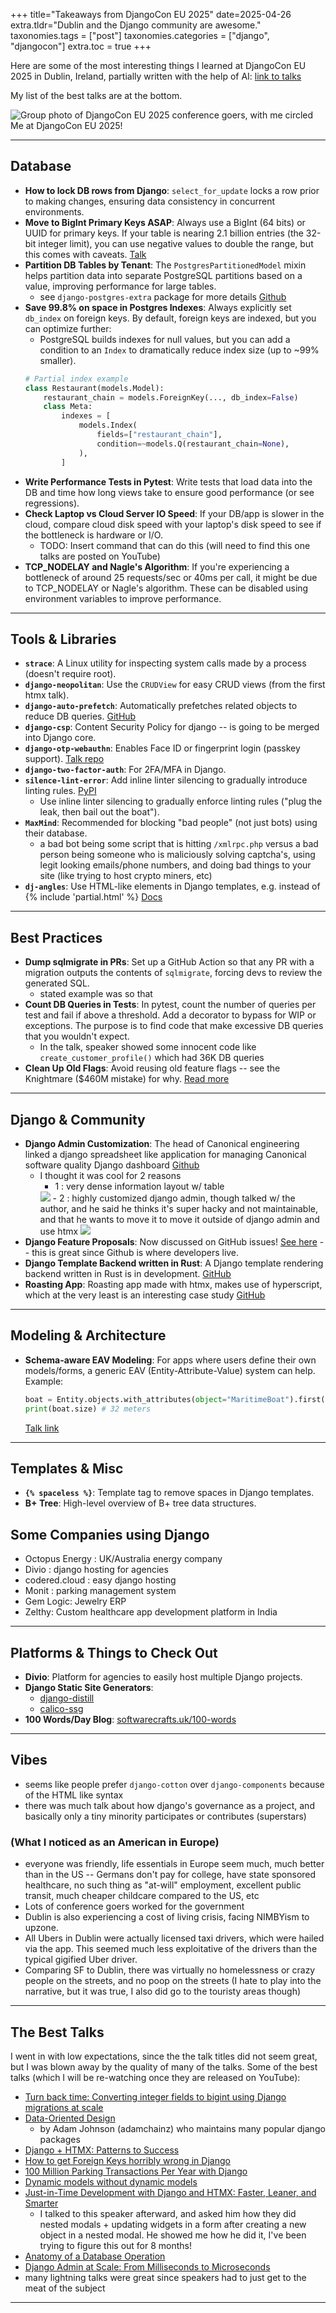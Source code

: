 +++
title="Takeaways from DjangoCon EU 2025"
date=2025-04-26
extra.tldr="Dublin and the Django community are awesome."
taxonomies.tags = ["post"]
taxonomies.categories = ["django", "djangocon"]
extra.toc = true
+++

Here are some of the most interesting things I learned at DjangoCon EU 2025 in Dublin, Ireland, partially written with the help of AI:
[link to talks](https://pretalx.evolutio.pt/djangocon-europe-2025/schedule/)

My list of the best talks are at the bottom.

<img src="/imgs/djangocon-eu-2025/group-photo.png" alt="Group photo of DjangoCon EU 2025 conference goers, with me circled">
Me at DjangoCon EU 2025!


---

## Database
- **How to lock DB rows from Django**: `select_for_update` locks a row prior to making changes, ensuring data consistency in concurrent environments.
- **Move to BigInt Primary Keys ASAP**: Always use a BigInt (64 bits) or UUID for primary keys. If your table is nearing 2.1 billion entries (the 32-bit integer limit), you can use negative values to double the range, but this comes with caveats. [Talk](https://pretalx.evolutio.pt/djangocon-europe-2025/talk/DLUM9M/)
- **Partition DB Tables by Tenant**: The `PostgresPartitionedModel` mixin helps partition data into separate PostgreSQL partitions based on a value, improving performance for large tables.
    - see `django-postgres-extra` package for more details [Github](https://github.com/SectorLabs/django-postgres-extra)
- **Save 99.8% on space in Postgres Indexes**: Always explicitly set `db_index` on foreign keys. By default, foreign keys are indexed, but you can optimize further:
    - PostgreSQL builds indexes for null values, but you can add a condition to an `Index` to dramatically reduce index size (up to ~99% smaller).
    ```py
    # Partial index example
    class Restaurant(models.Model):
        restaurant_chain = models.ForeignKey(..., db_index=False)
        class Meta:
            indexes = [
                models.Index(
                    fields=["restaurant_chain"],
                    condition=~models.Q(restaurant_chain=None),
                ),
            ]
    ```
- **Write Performance Tests in Pytest**: Write tests that load data into the DB and time how long views take to ensure good performance (or see regressions).
- **Check Laptop vs Cloud Server IO Speed**: If your DB/app is slower in the cloud, compare cloud disk speed with your laptop's disk speed to see if the bottleneck is hardware or I/O.
    - TODO: Insert command that can do this (will need to find this one talks are posted on YouTube)
- **TCP_NODELAY and Nagle's Algorithm**: If you're experiencing a bottleneck of around 25 requests/sec or 40ms per call, it might be due to TCP_NODELAY or Nagle's algorithm. These can be disabled using environment variables to improve performance.

---

## Tools & Libraries

- **`strace`**: A Linux utility for inspecting system calls made by a process (doesn't require root).
- **`django-neopolitan`**: Use the `CRUDView` for easy CRUD views (from the first htmx talk).
- **`django-auto-prefetch`**: Automatically prefetches related objects to reduce DB queries. [GitHub](https://github.com/tolomea/django-auto-prefetch)
- **`django-csp`**: Content Security Policy for django -- is going to be merged into Django core.
- **`django-otp-webauthn`**: Enables Face ID or fingerprint login (passkey support). [Talk repo](https://github.com/knyghty/talk-passkeys/tree/main)
- **`django-two-factor-auth`**: For 2FA/MFA in Django.
- **`silence-lint-error`**: Add inline linter silencing to gradually introduce linting rules. [PyPI](https://pypi.org/project/silence-lint-error/)
    - Use inline linter silencing to gradually enforce linting rules ("plug the leak, then bail out the boat").
- **`MaxMind`**: Recommended for blocking "bad people" (not just bots) using their database.
    - a bad bot being some script that is hitting `/xmlrpc.php` versus a bad person being someone who is maliciously solving captcha's, using legit looking emails/phone numbers, and doing bad things to your site (like trying to host crypto miners, etc)
- **`dj-angles`**: Use HTML-like elements in Django templates, e.g. <dj-partial /> instead of {% include 'partial.html' %} [Docs](https://dj-angles.adamghill.com/en/stable/)

---

## Best Practices

- **Dump sqlmigrate in PRs**: Set up a GitHub Action so that any PR with a migration outputs the contents of `sqlmigrate`, forcing devs to review the generated SQL.
    - stated example was so that 
- **Count DB Queries in Tests**: In pytest, count the number of queries per test and fail if above a threshold. Add a decorator to bypass for WIP or exceptions. The purpose is to find code that make excessive DB queries that you wouldn't expect.
    - In the talk, speaker showed some innocent code like `create_customer_profile()` which had 36K DB queries
- **Clean Up Old Flags**: Avoid reusing old feature flags -- see the Knightmare ($460M mistake) for why. [Read more](https://dougseven.com/2014/04/17/knightmare-a-devops-cautionary-tale/)

---

## Django & Community

- **Django Admin Customization**: The head of Canonical engineering linked a django spreadsheet like application for managing Canonical software quality Django dashboard [Github](https://github.com/canonical/dashboard)
    - I thought it was cool for 2 reasons
        - 1 : very dense information layout w/ table
        <img src="/imgs/djangocon-eu-2025/dashboard1.png">
        - 2 : highly customized django admin, though talked w/ the author, and he said he thinks it's super hacky and not maintainable, and that he wants to move it to move it outside of django admin and use htmx
        <img src="/imgs/djangocon-eu-2025/dashboard2.png">
- **Django Feature Proposals**: Now discussed on GitHub issues! [See here](https://github.com/django/new-features/issues/) -- this is great since Github is where developers live.
- **Django Template Backend written in Rust**: A Django template rendering backend written in Rust is in development. [GitHub](https://github.com/LilyFoote/django-rusty-templates)
- **Roasting App**: Roasting app made with htmx, makes use of hyperscript, which at the very least is an interesting case study [GitHub](https://github.com/scriptogre/roast-roulette)

---

## Modeling & Architecture

- **Schema-aware EAV Modeling**: For apps where users define their own models/forms, a generic EAV (Entity-Attribute-Value) system can help. Example:
    ```py
    boat = Entity.objects.with_attributes(object="MaritimeBoat").first()
    print(boat.size) # 32 meters
    ```
    [Talk link](https://pretalx.evolutio.pt/djangocon-europe-2025/talk/DGQ9JD/)

---

## Templates & Misc

- **`{% spaceless %}`**: Template tag to remove spaces in Django templates.
- **B+ Tree**: High-level overview of B+ tree data structures.

## Some Companies using Django
- Octopus Energy : UK/Australia energy company
- Divio : django hosting for agencies
- codered.cloud : easy django hosting
- Monit : parking management system
- Gem Logic: Jewelry ERP 
- Zelthy: Custom healthcare app development platform in India


---

## Platforms & Things to Check Out

- **Divio**: Platform for agencies to easily host multiple Django projects.
- **Django Static Site Generators**:
    - [django-distill](https://django-distill.com/)
    - [calico-ssg](https://calico-ssg.com/techstack.html)
- **100 Words/Day Blog**: [softwarecrafts.uk/100-words](https://softwarecrafts.uk/100-words)

---

## Vibes
- seems like people prefer `django-cotton` over `django-components` because of the HTML like syntax
- there was much talk about how django's governance as a project, and basically only a tiny minority participates or contributes (superstars)

### (What I noticed as an American in Europe)
- everyone was friendly, life essentials in Europe seem much, much better than in the US -- Germans don't pay for college, have state sponsored healthcare, no such thing as "at-will" employment, excellent public transit, much cheaper childcare compared to the US, etc
- Lots of conference goers worked for the government 
- Dublin is also experiencing a cost of living crisis, facing NIMBYism to upzone.
- All Ubers in Dublin were actually licensed taxi drivers, which were hailed via the app. This seemed much less exploitative of the drivers than the typical gigified Uber driver. 
- Comparing SF to Dublin, there was virtually no homelessness or crazy people on the streets, and no poop on the streets (I hate to play into the narrative, but it was true, I also did go to the touristy areas though)

--- 
## The Best Talks

I went in with low expectations, since the the talk titles did not seem great, but I was blown away by the quality of many of the talks. Some of the best talks (which I will be re-watching once they are released on YouTube):
- [Turn back time: Converting integer fields to bigint using Django migrations at scale](https://pretalx.evolutio.pt/djangocon-europe-2025/talk/DLUM9M/)
- [Data-Oriented Design](https://pretalx.evolutio.pt/djangocon-europe-2025/talk/KKABLJ/)
    - by Adam Johnson (adamchainz) who maintains many popular django packages
- [Django + HTMX: Patterns to Success](https://pretalx.evolutio.pt/djangocon-europe-2025/talk/W7NRA7/)
- [How to get Foreign Keys horribly wrong in Django](https://pretalx.evolutio.pt/djangocon-europe-2025/talk/HAFUBH/)
- [100 Million Parking Transactions Per Year with Django](https://pretalx.evolutio.pt/djangocon-europe-2025/talk/YHVBFJ/)
- [Dynamic models without dynamic models](https://pretalx.evolutio.pt/djangocon-europe-2025/talk/DGQ9JD/)
- [Just-in-Time Development with Django and HTMX: Faster, Leaner, and Smarter](https://pretalx.evolutio.pt/djangocon-europe-2025/talk/9TRSPC/)
    - I talked to this speaker afterward, and asked him how they did nested modals + updating widgets in a form after creating a new object in a nested modal. He showed me how he did it, I've been trying to figure this out for 8 months!
- [Anatomy of a Database Operation](https://pretalx.evolutio.pt/djangocon-europe-2025/talk/BQHSMN/)
- [Django Admin at Scale: From Milliseconds to Microseconds](https://pretalx.evolutio.pt/djangocon-europe-2025/talk/WKMHAU/)
- many lightning talks were great since speakers had to just get to the meat of the subject

---

<div style="display: none">

Source material:

Things I learned:
- `select_for_update` — locks a row prior to changes
- use the `strace` linux utility for looking at what sys calls a linux process is calling (doesn't require root)
- `PostgresPartitionedModel` - mixin to partition data into separate pg partitions based on some value
- **make sure your primary key is a BigInt!** (64 bits, instead of 32 bits) or UUID
    - if your table is close to 2.1 billion entries, you can use negative values, to double the number of entries in your table (4.2 billion), with some caveats 
- If you have a problem where you're being bottlenecked as 25 requests/sec or 40ms per call, is likely TCP_NODELAY or nagle's algorithm, can be disable with some env variables
- always explicitly set db_index on foreign keys
    - Foreign keys by default have an index associated with them
    - postgres still builds indexes for null values, so by adding a condition to an `Index`, you can dramatically reduce the index size ~99%
```py
# source https://ckrybus.com/snippets/django-foreign-key-partial-index/
class RestaurantChain(models.Model):
    name = models.CharField(max_length=512)


class Restaurant(models.Model):
    name = models.CharField(max_length=512)
    restaurant_chain = models.ForeignKey(
        RestaurantChain, on_delete=models.CASCADE, null=True, blank=True, db_index=False
    )

    class Meta:
        indexes = [
            models.Index(
                fields=["restaurant_chain"],
                condition=~models.Q(restaurant_chain=None),
            ),
        ]
```
- use the `django-neopolitan` `CRUDView` for CRUD views -- from the first htmx talk
- If you find your DB/application is much slower in the cloud, compare cloud disk speed with laptop disk speed to see if bottleneck is actually hardware in DB or other IO 
    - TODO: Insert command that can do this (will need to find this one talks are posted on YouTube)
- Spreadsheet for managing Canonical software quality Django dashboard
    - https://github.com/canonical/dashboard
    - I thought it was cool for 2 reasons
        - 1 : very dense information layout w/ table
        <img src="/imgs/djangocon-eu-2025/dashboard1.png">
        - 2 : highly customized django admin, though talked w/ the author, and he said he thinks it's super hacky and not maintainable, and that he wants to move it to move it outside of django admin and use htmx
        <img src="/imgs/djangocon-eu-2025/dashboard2.png">
- create a github action that for any PR with migration outputs the contents of sqlmigrate so devs have to see the SQL
    - this way developers have to look at the generated SQL
- `django-csp` is going into django core
- ability to to login w/ Face ID or fingerprint w/ django (passkey): `django-otp-webauthn`
    - Talk GitHub repo: https://github.com/knyghty/talk-passkeys/tree/main
- django-auto-prefetch 
    - https://github.com/tolomea/django-auto-prefetch
- Great talk on schema aware generic EAV modeling 
    - speaker has a product that allows users to arbitrarily define models + forms, and so he had to build a generic EAV based modeling system to handle that arbitrary data
    - basically users would define a schema, and then he built a generic way of getting those objects, something like
    ```py
    boat = Entity.objects.with_attributes(object="MaritimeBoat").first()
    print(boat.size) # 32 meters
    ```
    - https://pretalx.evolutio.pt/djangocon-europe-2025/talk/DGQ9JD/
- Clean up old flags: Knightmare ($460M mistake)
    - High frequency trading firm re-used old flag and that led to unexpected behavior
    - https://dougseven.com/2014/04/17/knightmare-a-devops-cautionary-tale/
- `{% spaceless %}` template tag removes spaces in template
- 2FA/MFA : `django-two-factor-auth`
- write performance tests! 
    - write a test that loads a bunch of data into the DB and time how long the view takes 
- add inline linter silencing so that you can gradually add in linting rules on an existing codebase
    - "plug the leak, then bail out the boat"
    - https://pypi.org/project/silence-lint-error/
- in pytest, count number of queries per test, and if above a threshold, fail the test.     
    - add a decorator to a test to be able to bypass/ignore in case it's ok or a WIP
- MaxMind recommended for blocking "bad people" (distinct from bad bots, since bots can typically be mitigated with reCaptcha, but humans aren't, so MaxMind keeps a DB of these things and you can block based on that)
- high level overview of B+ tree
- Roasting app made with htmx, makes use of hyperscript, which at the very least is an interesting case study
    - https://github.com/scriptogre/roast-roulette
- a new django template rendering backend written in rust is being written:
    - https://github.com/LilyFoote/django-rusty-templates
- django feature proposals can now be discussed on github issues!
    - https://github.com/django/new-features/issues/

Libraries:




Platforms:
- Divio, for agencies to easily host multiple django projects 


Things to check out:
- Django static site generator
    - https://django-distill.com/
- calico-ssg Django based static site generator
    - https://calico-ssg.com/techstack.html
    - Has some interesting dependencies 
- 100 words/day blog post
    - https://softwarecrafts.uk/100-words
</div>
